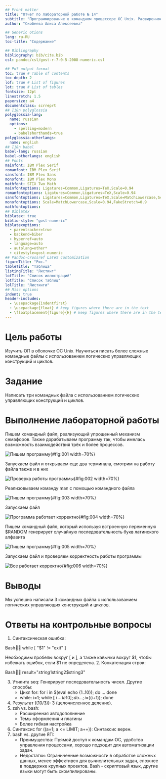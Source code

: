 ```yaml
---
## Front matter
title: "Отчет по лабораторной работе № 14"
subtitle: "Программирование в командном процессоре ОС Unix. Расширенное программирование"
author: "Скобеева Алиса Алексеевна"

## Generic otions
lang: ru-RU
toc-title: "Содержание"

## Bibliography
bibliography: bib/cite.bib
csl: pandoc/csl/gost-r-7-0-5-2008-numeric.csl

## Pdf output format
toc: true # Table of contents
toc-depth: 2
lof: true # List of figures
lot: true # List of tables
fontsize: 12pt
linestretch: 1.5
papersize: a4
documentclass: scrreprt
## I18n polyglossia
polyglossia-lang:
  name: russian
  options:
	- spelling=modern
	- babelshorthands=true
polyglossia-otherlangs:
  name: english
## I18n babel
babel-lang: russian
babel-otherlangs: english
## Fonts
mainfont: IBM Plex Serif
romanfont: IBM Plex Serif
sansfont: IBM Plex Sans
monofont: IBM Plex Mono
mathfont: STIX Two Math
mainfontoptions: Ligatures=Common,Ligatures=TeX,Scale=0.94
romanfontoptions: Ligatures=Common,Ligatures=TeX,Scale=0.94
sansfontoptions: Ligatures=Common,Ligatures=TeX,Scale=MatchLowercase,Scale=0.94
monofontoptions: Scale=MatchLowercase,Scale=0.94,FakeStretch=0.9
mathfontoptions:
## Biblatex
biblatex: true
biblio-style: "gost-numeric"
biblatexoptions:
  - parentracker=true
  - backend=biber
  - hyperref=auto
  - language=auto
  - autolang=other*
  - citestyle=gost-numeric
## Pandoc-crossref LaTeX customization
figureTitle: "Рис."
tableTitle: "Таблица"
listingTitle: "Листинг"
lofTitle: "Список иллюстраций"
lotTitle: "Список таблиц"
lolTitle: "Листинги"
## Misc options
indent: true
header-includes:
  - \usepackage{indentfirst}
  - \usepackage{float} # keep figures where there are in the text
  - \floatplacement{figure}{H} # keep figures where there are in the text
---
```


# Цель работы

Изучить ОП в оболочке ОС Unix. Научиться писать более сложные командные файлы с использованием логических управляющих конструкций и циклов.

# Задание

Написать три командных файла с использованием логических управляющих конструкций и циклов.


# Выполнение лабораторной работы

Пишем командный файл, реализующий упрощенный механизм семафоров. Также дорабатываем программу так, чтобы имелась возможность взаимодействия трёх и более процессов.

![Пишем программу](image/1.png){#fig:001 width=70%}

Запускаем файл и открываем еще два терминала, смотрим на работу файла также и в них

![Проверка работы программы](image/2.png){#fig:002 width=70%}

Реализовываем команду man с помощью командного файла

![Пишем программу](image/3.png){#fig:003 width=70%}

Запускаем файл

![Программа работает корректно](image/4.png){#fig:004 width=70%}

Пишем командный файл, который используя встроенную переменную $RANDOM генерирует случайную последовательность букв латинского алфавита

![Пишем программу](image/5.png){#fig:005 width=70%}

Запускаем файл и проверяем корректность работы программы

![Все работает корректно](image/6.png){#fig:006 width=70%}

# Выводы

Мы успешно написали 3 командных файла с использованием логических управляющих конструкций и циклов.

# Ответы на контрольные вопросы

1.  Синтаксическая ошибка:

Bash
    while [ "$1" != "exit" ]
    

Необходимы пробелы вокруг [ и ], а также кавычки вокруг $1, чтобы избежать ошибок, если $1 не определена.
2.  Конкатенация строк:

Bash
    result="$string1$string2$string3"
    

3.  Утилита seq: Генерирует последовательность чисел. Другие способы:
    *   Цикл for: for i in $(eval echo {1..10}); do ... done
    *   while: i=1; while [ $i -le 10 ]; do ...; i=$((i+1)); done
4.  Результат ((10/3)): 3 (целочисленное деление).
5.  zsh vs. bash:
    *   Расширенная автодополнение
    *   Темы оформления и плагины
    *   Более гибкая настройка
6.  Синтаксис for ((a=1; a <= LIMIT; a++)): Синтаксис верен.
7.  bash vs. другие ЯП:
    *   Преимущества: Прямой доступ к командам ОС, удобство управления процессами, хорошо подходит для автоматизации задач.
    *   Недостатки: Ограниченные возможности в обработке сложных данных, менее эффективен для вычислительных задач, сложнее в поддержке крупных проектов. Bash - скриптовый язык, другие языки могут быть скомпилированы.
